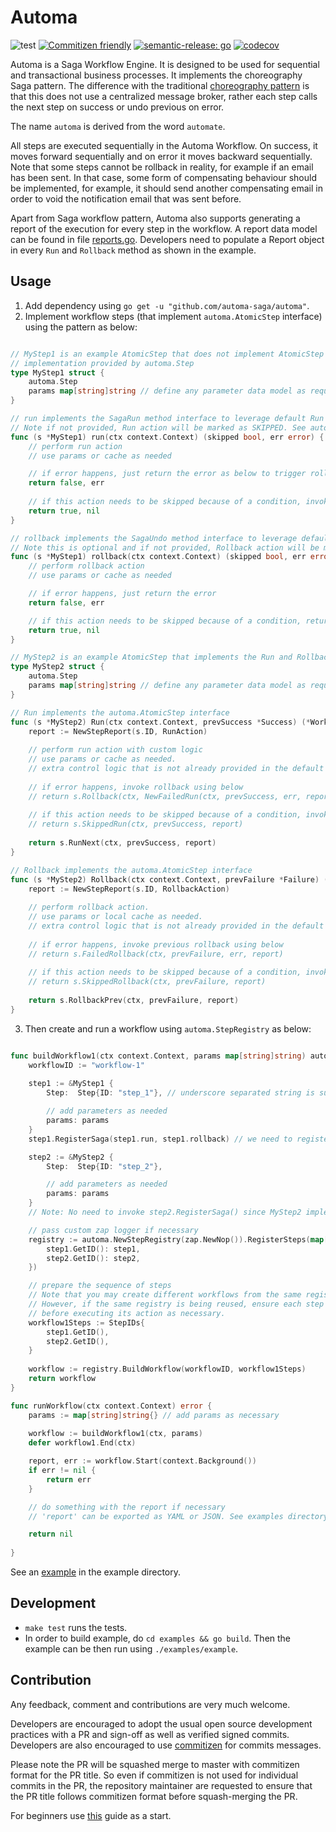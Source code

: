 # Automa
![test](https://github.com/automa-saga/automa/actions/workflows/test.yaml/badge.svg)
[![Commitizen friendly](https://img.shields.io/badge/commitizen-friendly-brightgreen.svg)](http://commitizen.github.io/cz-cli/)
[![semantic-release: go](https://img.shields.io/badge/semantic--release-go?logo=semantic-release)](https://github.com/semantic-release/semantic-release)
[![codecov](https://codecov.io/gh/automa-saga/automa/branch/master/graph/badge.svg?token=DMRN5J6TJW)](https://codecov.io/gh/automa-saga/automa)

Automa is a Saga Workflow Engine. It is designed to be used for sequential and transactional business processes. It 
implements the choreography Saga pattern. The difference with the traditional
[choreography pattern](https://learn.microsoft.com/en-us/azure/architecture/reference-architectures/saga/saga) is that 
this does not use a centralized message broker, rather each step calls the next step on success or undo previous on 
error. 

The name `automa` is derived from the word `automate`.

All steps are executed sequentially in the Automa Workflow. On success, it moves forward sequentially and on error it moves
backward sequentially. Note that some steps cannot be rollback in reality, for example if an email has been sent. In that
case, some form of compensating behaviour should be implemented, for example, it should send another compensating email 
in order to void the notification email that was sent before.

Apart from Saga workflow pattern, Automa also supports generating a report of the execution for every step in the workflow. 
A report data model can be found in file [reports.go](https://github.com/automa-saga/automa/blob/master/reports.go). 
Developers need to populate a Report object in every `Run` and `Rollback` method as shown in the example. 

## Usage

1. Add dependency using `go get -u "github.com/automa-saga/automa"`.
2. Implement workflow steps (that implement `automa.AtomicStep` interface) using the pattern as below:
```go

// MyStep1 is an example AtomicStep that does not implement AtomicStep interface directly and uses the default 
// implementation provided by automa.Step 
type MyStep1 struct {
    automa.Step
    params map[string]string // define any parameter data model as required
}

// run implements the SagaRun method interface to leverage default Run control logic that is implemented in automa.Step
// Note if not provided, Run action will be marked as SKIPPED. See automa Step implementation.
func (s *MyStep1) run(ctx context.Context) (skipped bool, err error) {
    // perform run action
    // use params or cache as needed

	// if error happens, just return the error as below to trigger rollback
	return false, err
	
    // if this action needs to be skipped because of a condition, invoke next step using
	return true, nil
}

// rollback implements the SagaUndo method interface to leverage default Rollback control logic that is implemented in automa.Step
// Note this is optional and if not provided, Rollback action will be marked as SKIPPED
func (s *MyStep1) rollback(ctx context.Context) (skipped bool, err error) {
    // perform rollback action
    // use params or cache as needed

    // if error happens, just return the error 
    return false, err

    // if this action needs to be skipped because of a condition, return: 
    return true, nil
}

// MyStep2 is an example AtomicStep that implements the Run and Rollback method interface directly
type MyStep2 struct {
	automa.Step
	params map[string]string // define any parameter data model as required
}

// Run implements the automa.AtomicStep interface
func (s *MyStep2) Run(ctx context.Context, prevSuccess *Success) (*WorkflowReport, error) {
	report := NewStepReport(s.ID, RunAction)
	
	// perform run action with custom logic
	// use params or cache as needed.
	// extra control logic that is not already provided in the default automa.Step.Run
	
	// if error happens, invoke rollback using below
	// return s.Rollback(ctx, NewFailedRun(ctx, prevSuccess, err, report))
	
	// if this action needs to be skipped because of a condition, invoke next Run using..
	// return s.SkippedRun(ctx, prevSuccess, report) 
	
	return s.RunNext(ctx, prevSuccess, report)
}

// Rollback implements the automa.AtomicStep interface
func (s *MyStep2) Rollback(ctx context.Context, prevFailure *Failure) (*WorkflowReport, error) {
	report := NewStepReport(s.ID, RollbackAction)
	
	// perform rollback action.
	// use params or local cache as needed.
	// extra control logic that is not already provided in the default automa.Step.Rollback
	
	// if error happens, invoke previous rollback using below
	// return s.FailedRollback(ctx, prevFailure, err, report)
	
	// if this action needs to be skipped because of a condition, invoke ..
	// return s.SkippedRollback(ctx, prevFailure, report) 
	
	return s.RollbackPrev(ctx, prevFailure, report)
}
```

3. Then create and run a workflow using `automa.StepRegistry` as below:
```go

func buildWorkflow1(ctx context.Context, params map[string]string) automa.Workflow {
    workflowID := "workflow-1"
	
    step1 := &MyStep1 {
        Step:  Step{ID: "step_1"}, // underscore separated string is suitable for IDs

        // add parameters as needed
        params: params
    }
	step1.RegisterSaga(step1.run, step1.rollback) // we need to register so that default Run and Rollback logic can be used

    step2 := &MyStep2 {
        Step:  Step{ID: "step_2"},

        // add parameters as needed
        params: params
    }
	// Note: No need to invoke step2.RegisterSaga() since MyStep2 implements the AtomicStep interface

    // pass custom zap logger if necessary
    registry := automa.NewStepRegistry(zap.NewNop()).RegisterSteps(map[string]AtomicStep{
        step1.GetID(): step1,
        step2.GetID(): step2,
    })

    // prepare the sequence of steps
    // Note that you may create different workflows from the same registry if needed.
    // However, if the same registry is being reused, ensure each step clears its local cache (if it has any)
    // before executing its action as necessary.
    workflow1Steps := StepIDs{
        step1.GetID(),
        step2.GetID(),
    }
	
    workflow := registry.BuildWorkflow(workflowID, workflow1Steps)
    return workflow
}

func runWorkflow(ctx context.Context) error {
    params := map[string]string{} // add params as necessary
	
    workflow := buildWorkflow1(ctx, params)
    defer workflow1.End(ctx)

    report, err := workflow.Start(context.Background())
    if err != nil {
        return err
    }

    // do something with the report if necessary 
    // 'report' can be exported as YAML or JSON. See examples directory.

    return nil
	
}
```

See an [example](https://github.com/automa-saga/automa/blob/master/example/example.go) in the example directory. 

## Development
 - `make test` runs the tests. 
 - In order to build example, do `cd examples && go build`. Then the example can be then run using `./examples/example`.

## Contribution
Any feedback, comment and contributions are very much welcome. 

Developers are encouraged to adopt the usual open source development practices with a PR and sign-off as well as 
verified signed commits. Developers are also encouraged to use [commitizen](https://commitizen-tools.github.io/commitizen/) 
for commits messages.

Please note the PR will be squashed merge to master with commitizen format for the PR title. So even if commitizen is not
used for individual commits in the PR, the repository maintainer are requested to ensure that the PR title follows 
commitizen format before squash-merging the PR.

For beginners use [this](https://github.com/firstcontributions/first-contributions) guide as a start.
